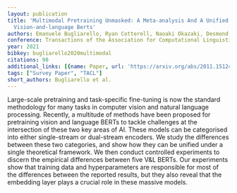 ```yaml
---
layout: publication
title: 'Multimodal Pretraining Unmasked: A Meta-analysis And A Unified Framework Of
  Vision-and-language Berts'
authors: Emanuele Bugliarello, Ryan Cotterell, Naoaki Okazaki, Desmond Elliott
conference: Transactions of the Association for Computational Linguistics
year: 2021
bibkey: bugliarello2020multimodal
citations: 90
additional_links: [{name: Paper, url: 'https://arxiv.org/abs/2011.15124'}]
tags: ["Survey Paper", "TACL"]
short_authors: Bugliarello et al.
---
```

Large-scale pretraining and task-specific fine-tuning is now the standard
methodology for many tasks in computer vision and natural language processing.
Recently, a multitude of methods have been proposed for pretraining vision and
language BERTs to tackle challenges at the intersection of these two key areas
of AI. These models can be categorised into either single-stream or dual-stream
encoders. We study the differences between these two categories, and show how
they can be unified under a single theoretical framework. We then conduct
controlled experiments to discern the empirical differences between five V&L
BERTs. Our experiments show that training data and hyperparameters are
responsible for most of the differences between the reported results, but they
also reveal that the embedding layer plays a crucial role in these massive
models.
